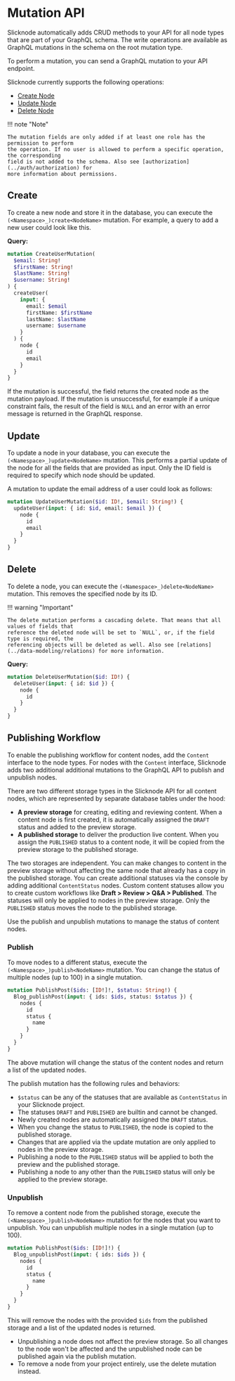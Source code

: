# Mutation API

Slicknode automatically adds CRUD methods to your API for all node types that are part of your
GraphQL schema. The write operations are available as GraphQL mutations in the schema on the root
mutation type.

To perform a mutation, you can send a GraphQL mutation to your API endpoint.

Slicknode currently supports the following operations:

- [Create Node](#create)
- [Update Node](#update)
- [Delete Node](#delete)

!!! note "Note"

    The mutation fields are only added if at least one role has the permission to perform
    the operation. If no user is allowed to perform a specific operation, the corresponding
    field is not added to the schema. Also see [authorization](../auth/authorization) for
    more information about permissions.

## Create

To create a new node and store it in the database, you can execute the `(<Namespace>_)create<NodeName>` mutation.
For example, a query to add a new user could look like this.

**Query:**

```graphql
mutation CreateUserMutation(
  $email: String!
  $firstName: String!
  $lastName: String!
  $username: String!
) {
  createUser(
    input: {
      email: $email
      firstName: $firstName
      lastName: $lastName
      username: $username
    }
  ) {
    node {
      id
      email
    }
  }
}
```

If the mutation is successful, the field returns the created node as the mutation
payload. If the mutation is unsuccessful, for example if a unique constraint fails, the result
of the field is `NULL` and an error with an error message is returned in the GraphQL response.

## Update

To update a node in your database, you can execute the `(<Namespace>_)update<NodeName>` mutation. This performs
a partial update of the node for all the fields that are provided as input. Only the ID field
is required to specify which node should be updated.

A mutation to update the email address of a user could look as follows:

```graphql
mutation UpdateUserMutation($id: ID!, $email: String!) {
  updateUser(input: { id: $id, email: $email }) {
    node {
      id
      email
    }
  }
}
```

## Delete

To delete a node, you can execute the `(<Namespace>_)delete<NodeName>` mutation. This removes the specified
node by its ID.

!!! warning "Important"

    The delete mutation performs a cascading delete. That means that all values of fields that
    reference the deleted node will be set to `NULL`, or, if the field type is required, the
    referencing objects will be deleted as well. Also see [relations](../data-modeling/relations) for more information.

**Query:**

```graphql
mutation DeleteUserMutation($id: ID!) {
  deleteUser(input: { id: $id }) {
    node {
      id
    }
  }
}
```

## Publishing Workflow

To enable the publishing workflow for content nodes, add the `Content` interface to the
node types. For nodes with the `Content` interface, Slicknode adds two additional additional mutations to the GraphQL API to publish and unpublish nodes.

There are two different storage types in the Slicknode API for all content nodes, which are represented by separate database tables under the hood:

- **A preview storage** for creating, editing and reviewing content. When a content node is first created, it is automatically assigned the `DRAFT` status and added to the preview storage.
- **A published storage** to deliver the production live content. When you assign the `PUBLISHED` status to a content node, it will be copied from the preview storage to the published storage.

The two storages are independent. You can make changes to content in the preview storage without affecting the same node that already has a copy in the published storage. You can create additional statuses via the console by adding additional `ContentStatus` nodes. Custom content statuses allow you to create custom workflows like **Draft > Review > Q&A > Published**. The statuses will only be applied to nodes in the preview storage. Only the `PUBLISHED` status moves the node to the published storage.

Use the publish and unpublish mutations to manage the status of content nodes.

### Publish

To move nodes to a different status, execute the `(<Namespace>_)publish<NodeName>` mutation. You can change the status of multiple nodes (up to 100) in a single mutation.

```graphql
mutation PublishPost($ids: [ID!]!, $status: String!) {
  Blog_publishPost(input: { ids: $ids, status: $status }) {
    nodes {
      id
      status {
        name
      }
    }
  }
}
```

The above mutation will change the status of the content nodes and return a list of the updated nodes.

The publish mutation has the following rules and behaviors:

- `$status` can be any of the statuses that are available as `ContentStatus` in your Slicknode project.
- The statuses `DRAFT` and `PUBLISHED` are builtin and cannot be changed.
- Newly created nodes are automatically assigned the `DRAFT` status.
- When you change the status to `PUBLISHED`, the node is copied to the published storage.
- Changes that are applied via the update mutation are only applied to nodes in the preview storage.
- Publishing a node to the `PUBLISHED` status will be applied to both the preview and the published storage.
- Publishing a node to any other than the `PUBLISHED` status will only be applied to the preview storage.

### Unpublish

To remove a content node from the published storage, execute the `(<Namespace>_)publish<NodeName>` mutation for the nodes that you want to unpublish. You can unpublish multiple nodes in a single mutation (up to 100).

```graphql
mutation PublishPost($ids: [ID!]!) {
  Blog_unpublishPost(input: { ids: $ids }) {
    nodes {
      id
      status {
        name
      }
    }
  }
}
```

This will remove the nodes with the provided `$ids` from the published storage and a list of the updated nodes is returned.

- Unpublishing a node does not affect the preview storage. So all changes to the node won't be affected and the unpublished node can be published again via the publish mutation.
- To remove a node from your project entirely, use the delete mutation instead.
